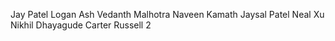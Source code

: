 Jay Patel
Logan Ash
Vedanth Malhotra
Naveen Kamath
Jaysal Patel
Neal Xu
Nikhil Dhayagude
Carter Russell 2
